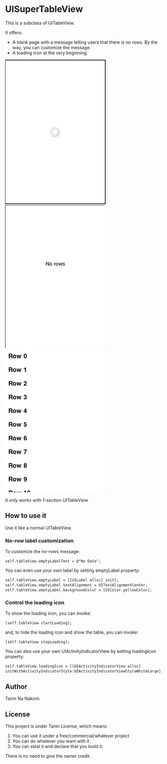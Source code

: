 UISuperTableView
==========================

This is a subclass of UITableView.

It offers:
* A blank page with a message telling users that there is no rows. By the way, you can customize the message.
* A loading icon at the very beginning.

![Loading](https://github.com/tanin47/UISuperTableView/raw/master/loading.png)
![Empty](https://github.com/tanin47/UISuperTableView/raw/master/no_data.png)
![Normal](https://github.com/tanin47/UISuperTableView/raw/master/normal.png)


*It only works with 1-section UITableView*


How to use it
---------------------------

Use it like a normal UITableView.


### No-row label customization

To customize the no-rows message:

```objc
self.tableView.emptyLabelText = @"No Data";
```

You can even use your own label by setting emptyLabel property:

```objc
self.tableView.emptyLabel = [[UILabel alloc] init];
self.tableView.emptyLabel.textAlignment = UITextAlignmentCenter;
self.tableView.emptyLabel.backgroundColor = [UIColor yellowColor];
```


### Control the loading icon

To show the loading icon, you can invoke:

```objc
[self.tableView startLoading];
```

and, to hide the loading icon and show the table, you can invoke:

```objc
[self.tableView stopLoading];
```

You can also use your own UIActivityIndicatorView by setting loadingIcon property:

```objc
self.tableView.loadingIcon = [[UIActivityIndicatorView alloc] initWithActivityIndicatorStyle:UIActivityIndicatorViewStyleWhiteLarge];
```

Author
------------------------
Tanin Na Nakorn

License
------------------------
This project is under Tanin License, which means:

1. You can use it under a free/commercial/whatever project
2. You can do whatever you want with it
3. You can steal it and declare that you build it.

There is no need to give the owner credit.